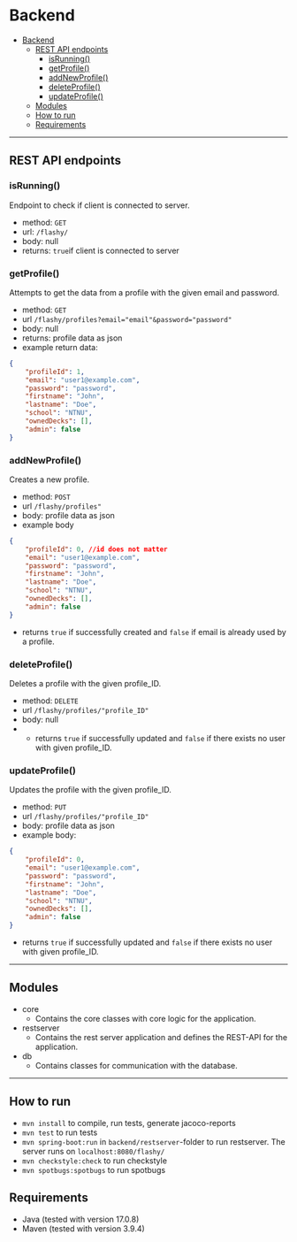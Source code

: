 # Backend
- [Backend](#backend)
  - [REST API endpoints](#rest-api-endpoints)
    - [isRunning()](#isrunning)
    - [getProfile()](#getprofile)
    - [addNewProfile()](#addnewprofile)
    - [deleteProfile()](#deleteprofile)
    - [updateProfile()](#updateprofile)
  - [Modules](#modules)
  - [How to run](#how-to-run)
  - [Requirements](#requirements)
---
## REST API endpoints
### isRunning()
Endpoint to check if client is connected to server.
- method: `GET`
- url: `/flashy/`
- body: null
- returns: `true`if client is connected to server

### getProfile()
Attempts to get the data from a profile with the given email and password.
- method: `GET`
- url `/flashy/profiles?email="email"&password="password"`
- body: null
- returns: profile data as json
- example return data:
```json
{
    "profileId": 1,
    "email": "user1@example.com",
    "password": "password",
    "firstname": "John",
    "lastname": "Doe",
    "school": "NTNU",
    "ownedDecks": [],
    "admin": false
}
```

### addNewProfile()
Creates a new profile.
- method: `POST`
- url `/flashy/profiles"`
- body: profile data as json
- example body
```json
{
    "profileId": 0, //id does not matter
    "email": "user1@example.com",
    "password": "password",
    "firstname": "John",
    "lastname": "Doe",
    "school": "NTNU",
    "ownedDecks": [],
    "admin": false
}
```
- returns `true` if successfully created and `false` if email is already used by a profile.

### deleteProfile()
Deletes a profile with the given profile_ID.
- method: `DELETE`
- url `/flashy/profiles/"profile_ID"`
- body: null
- - returns `true` if successfully updated and `false` if there exists no user with given profile_ID.


### updateProfile()
Updates the profile with the given profile_ID.
- method: `PUT`
- url `/flashy/profiles/"profile_ID"`
- body: profile data as json
- example body:
```json
{
    "profileId": 0,
    "email": "user1@example.com",
    "password": "password",
    "firstname": "John",
    "lastname": "Doe",
    "school": "NTNU",
    "ownedDecks": [],
    "admin": false
}
```
- returns `true` if successfully updated and `false` if there exists no user with given profile_ID.

---
## Modules
- core
  - Contains the core classes with core logic for the application.
- restserver
  - Contains the rest server application and defines the REST-API for the application.
- db
  - Contains classes for communication with the database.
  
---
## How to run
- `mvn install` to compile, run tests, generate jacoco-reports
- `mvn test` to run tests
- `mvn spring-boot:run` in `backend/restserver`-folder to run restserver. The server runs on `localhost:8080/flashy/`
- `mvn checkstyle:check` to run checkstyle
- `mvn spotbugs:spotbugs` to run spotbugs

## Requirements
- Java (tested with version 17.0.8)
- Maven (tested with version 3.9.4)